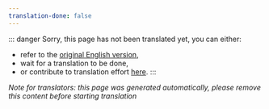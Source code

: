 ```yaml
---
translation-done: false
---
```

::: danger
Sorry, this page has not been translated yet, you can either:
- refer to the [original English version](</mapping/intermediate-mapping.md>),
- wait for a translation to be done,
- or contribute to translation effort [here](https://github.com/bsmg/wiki).
:::

_Note for translators: this page was generated automatically, please remove this content before starting translation_
